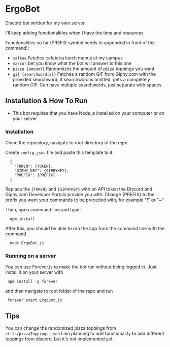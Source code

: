 # ErgoBot
Discord bot written for my own server.

I'll keep adding functionalities when I have the time and resources

Functionalities so far (PREFIX symbol needs to appended in front of the command):
 - ```safkaa``` Fetches cafeteria lunch menus at my campus
 - ```marco``` I bet you know what the bot will answer to this one
 - ```pizza {amount}``` Randomizes the amount of pizza toppings you want
 - ```gif {searchword(s)}``` Fetches a random GIF from Giphy.com with the provided
                          searchword, if searchword is omitted, gets a completely
                          random GIF. Can have multiple searchwords, just separate
                          with spaces.

## Installation & How To Run
 - This bot requires that you have Node.js installed on your computer or on your server

### Installation
Clone the repository, navigate to root directory of the repo.

Create ```config.json``` file and paste this template to it:
```
  {
    "TOKEN": {TOKEN},
    "GIPHY_KEY": {GIPHYKEY},
    "PREFIX": {PREFIX}
  }
```
Replace the ```{TOKEN}``` and ```{GIPHYKEY}``` with an API token the Discord and Giphy.com Developer Portals provide you with.
Change {PREFIX} to the prefix you want your commands to be preceded with, for example
"!" or "~"

Then, open command line and type:
```
  npm install
```

After this, you should be able to run the app from the command line with the command
```
  node ErgoBot.js
```
### Running on a server
You can use Forever.js to make the bot run without being logged in. Just install it on your server with
```
 npm install -g forever
```
and then navigate to root folder of the repo and run
```
 forever start ErgoBot.js
```

## Tips
You can change the randomized pizza toppings from ```utils/pizzaToppings.json```
I am planning to add functionality to add different toppings from discord, but
it's not implemented yet.
